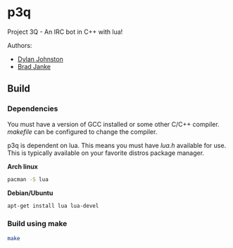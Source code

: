 # p3q

Project 3Q - An IRC bot in C++ with lua!

Authors:

* [Dylan Johnston](https://github.com/DylanJ "Dylan Johnston") 
* [Brad Janke](https://github.com/bradj "Brad Janke")

## Build

### Dependencies
You must have a version of GCC installed or some other C/C++ compiler. 
_makefile_ can be configured to change the compiler.

p3q is dependent on lua. This means you must have _lua.h_ available for use. This is typically available on your
favorite distros package manager.

**Arch linux**

```sh
pacman -S lua
```

**Debian/Ubuntu**

```sh
apt-get install lua lua-devel
```

### Build using make
```sh
make
```

